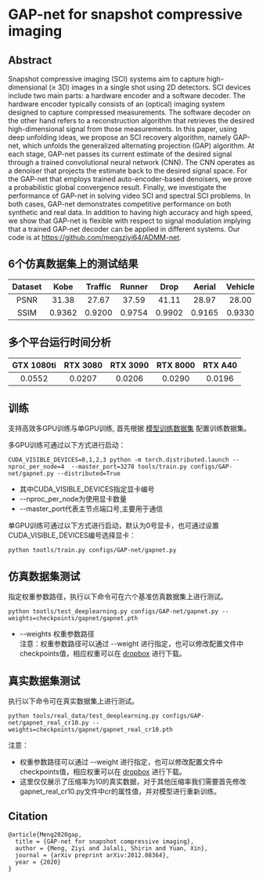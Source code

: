 # GAP-net for snapshot compressive imaging 
## Abstract
Snapshot compressive imaging (SCI) systems aim to capture high-dimensional (≥ 3D) images in a single shot using 2D detectors. SCI devices include two main parts: a hardware encoder and a software decoder. The hardware encoder typically consists of an (optical) imaging system designed to capture compressed measurements. The software decoder on the other hand refers to a reconstruction algorithm that retrieves the desired high-dimensional signal from those measurements. In this paper, using deep unfolding ideas, we propose an SCI recovery algorithm, namely GAP-net, which unfolds the generalized alternating projection (GAP) algorithm. At each stage, GAP-net passes its current estimate of the desired signal through a trained convolutional neural network (CNN). The CNN operates as a denoiser that projects the estimate back to the desired signal space. For the GAP-net that employs trained auto-encoder-based denoisers, we prove a probabilistic global convergence result. Finally, we investigate the performance of GAP-net in solving video SCI and spectral SCI problems. In both cases, GAP-net demonstrates competitive performance on both synthetic and real data. In addition to having high accuracy and high speed, we show that GAP-net is flexible with respect to signal modulation implying that a trained GAP-net decoder can be applied in different systems. Our code is at https://github.com/mengziyi64/ADMM-net.

## 6个仿真数据集上的测试结果
|Dataset|Kobe  |Traffic|Runner| Drop  | Aerial | Vehicle|Average|
|:----:|:----: |:----:|:-----:|:----:  | :-----:|:----: |:----:|
|PSNR | 31.38| 27.67| 37.59 | 41.11|  28.97| 28.00|  32.47| 
|SSIM |0.9362|0.9200|0.9754|0.9902|0.9165|0.9330|0.9452|

## 多个平台运行时间分析
|GTX 1080ti |RTX 3080 |RTX 3090 | RTX 8000 | RTX A40|
|:---------:|:------: |:-------:|:-------:|:------:|
|  0.0552   | 0.0207  |  0.0206 |  0.0290 |  0.0196|

## 训练
支持高效多GPU训练与单GPU训练, 首先根据 [模型训练数据集](cacti/docs/add_datasets_cn.md) 配置训练数据集。

多GPU训练可通过以下方式进行启动：
```
CUDA_VISIBLE_DEVICES=0,1,2,3 python -m torch.distributed.launch --nproc_per_node=4  --master_port=3278 tools/train.py configs/GAP-net/gapnet.py --distributed=True
```
* 其中CUDA_VISIBLE_DEVICES指定显卡编号  
* --nproc_per_node为使用显卡数量  
* --master_port代表主节点端口号,主要用于通信

单GPU训练可通过以下方式进行启动，默认为0号显卡，也可通过设置CUDA_VISIBLE_DEVICES编号选择显卡：
```
python tootls/train.py configs/GAP-net/gapnet.py
```

## 仿真数据集测试
指定权重参数路径，执行以下命令可在六个基准仿真数据集上进行测试。
```
python tootls/test_deeplearning.py configs/GAP-net/gapnet.py --weights=checkpoints/gapnet/gapnet.pth
```
* --weights 权重参数路径  
注意：权重参数路径可以通过 --weight 进行指定，也可以修改配置文件中checkpoints值，相应权重可以在 [dropbox](https://www.dropbox.com/sh/96nf7jzabhqj4mh/AAB09QXrNGi_kujDDnWn6G32a?dl=0) 进行下载。
## 真实数据集测试
执行以下命令可在真实数据集上进行测试。
```
python tools/real_data/test_deeplearning.py configs/GAP-net/gapnet_real_cr10.py --weights=checkpoints/gapnet/gapnet_real_cr10.pth

```
注意：
* 权重参数路径可以通过 --weight 进行指定，也可以修改配置文件中checkpoints值，相应权重可以在 [dropbox](https://www.dropbox.com/sh/96nf7jzabhqj4mh/AAB09QXrNGi_kujDDnWn6G32a?dl=0) 进行下载。
* 这里仅仅展示了压缩率为10的真实数据，对于其他压缩率我们需要首先修改gapnet_real_cr10.py文件中cr的属性值，并对模型进行重新训练。
## Citation
```
@article{Meng2020gap,
  title = {GAP-net for snapshot compressive imaging},
  author = {Meng, Ziyi and Jalali, Shirin and Yuan, Xin},
  journal = {arXiv preprint arXiv:2012.08364},
  year = {2020}
}
```